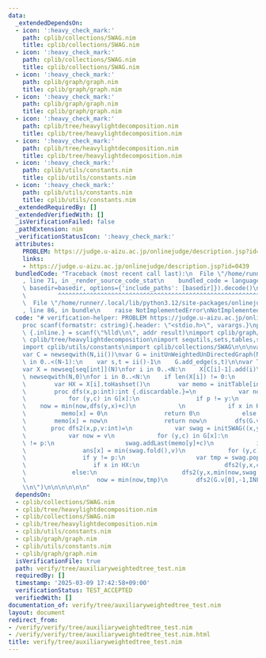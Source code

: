```yaml
---
data:
  _extendedDependsOn:
  - icon: ':heavy_check_mark:'
    path: cplib/collections/SWAG.nim
    title: cplib/collections/SWAG.nim
  - icon: ':heavy_check_mark:'
    path: cplib/collections/SWAG.nim
    title: cplib/collections/SWAG.nim
  - icon: ':heavy_check_mark:'
    path: cplib/graph/graph.nim
    title: cplib/graph/graph.nim
  - icon: ':heavy_check_mark:'
    path: cplib/graph/graph.nim
    title: cplib/graph/graph.nim
  - icon: ':heavy_check_mark:'
    path: cplib/tree/heavylightdecomposition.nim
    title: cplib/tree/heavylightdecomposition.nim
  - icon: ':heavy_check_mark:'
    path: cplib/tree/heavylightdecomposition.nim
    title: cplib/tree/heavylightdecomposition.nim
  - icon: ':heavy_check_mark:'
    path: cplib/utils/constants.nim
    title: cplib/utils/constants.nim
  - icon: ':heavy_check_mark:'
    path: cplib/utils/constants.nim
    title: cplib/utils/constants.nim
  _extendedRequiredBy: []
  _extendedVerifiedWith: []
  _isVerificationFailed: false
  _pathExtension: nim
  _verificationStatusIcon: ':heavy_check_mark:'
  attributes:
    PROBLEM: https://judge.u-aizu.ac.jp/onlinejudge/description.jsp?id=0439
    links:
    - https://judge.u-aizu.ac.jp/onlinejudge/description.jsp?id=0439
  bundledCode: "Traceback (most recent call last):\n  File \"/home/runner/.local/lib/python3.12/site-packages/onlinejudge_verify/documentation/build.py\"\
    , line 71, in _render_source_code_stat\n    bundled_code = language.bundle(stat.path,\
    \ basedir=basedir, options={'include_paths': [basedir]}).decode()\n          \
    \         ^^^^^^^^^^^^^^^^^^^^^^^^^^^^^^^^^^^^^^^^^^^^^^^^^^^^^^^^^^^^^^^^^^^^^^^^^^^^^^^^^\n\
    \  File \"/home/runner/.local/lib/python3.12/site-packages/onlinejudge_verify/languages/nim.py\"\
    , line 86, in bundle\n    raise NotImplementedError\nNotImplementedError\n"
  code: "# verification-helper: PROBLEM https://judge.u-aizu.ac.jp/onlinejudge/description.jsp?id=0439\n\
    proc scanf(formatstr: cstring){.header: \"<stdio.h>\", varargs.}\nproc ii(): int\
    \ {.inline.} = scanf(\"%lld\\n\", addr result)\nimport cplib/graph/graph\nimport\
    \ cplib/tree/heavylightdecomposition\nimport sequtils,sets,tables,sugar,strutils\n\
    import cplib/utils/constants\nimport cplib/collections/SWAG\n\n\nvar N = ii()\n\
    var C = newseqwith(N,ii())\nvar G = initUnWeightedUnDirectedGraph(N)\n\nfor i\
    \ in 0..<(N-1):\n    var s,t = ii()-1\n    G.add_edge(s,t)\n\nvar T = G.initHld(0)\n\
    var X = newseq[seq[int]](N)\nfor i in 0..<N:\n    X[C[i]-1].add(i)\nvar ans =\
    \ newseqwith(N,0)\nfor i in 0..<N:\n    if len(X[i]) != 0:\n        var G = T.initAuxiliaryWeightedTree(X[i])\n\
    \        var HX = X[i].toHashset()\n        var memo = initTable[int,int]()\n\
    \        proc dfs(x,p:int):int {.discardable.}=\n            var now = INF64\n\
    \            for (y,c) in G[x]:\n                if p != y:\n                \
    \    now = min(now,dfs(y,x)+c)\n            \n            if x in HX:\n      \
    \          memo[x] = 0\n                return 0\n            else:\n        \
    \        memo[x] = now\n                return now\n        dfs(G.v[0],-1)\n \
    \       proc dfs2(x,p,v:int)=\n            var swag = initSWAG((x,y:int) => min(x,y),INF64)\n\
    \            var now = v\n            for (y,c) in G[x]:\n                if y\
    \ != p:\n                    swag.addLast(memo[y]+c)\n            if x in HX:\n\
    \                ans[x] = min(swag.fold(),v)\n            for (y,c) in G[x]:\n\
    \                if y != p:\n                    var tmp = swag.popFirst()\n \
    \                   if x in HX:\n                        dfs2(y,x,c)\n       \
    \             else:\n                        dfs2(y,x,min(now,swag.fold())+c)\n\
    \                    now = min(now,tmp)\n        dfs2(G.v[0],-1,INF64)\necho ans.join(\"\
    \\n\")\n\n\n\n\n\n"
  dependsOn:
  - cplib/collections/SWAG.nim
  - cplib/tree/heavylightdecomposition.nim
  - cplib/collections/SWAG.nim
  - cplib/tree/heavylightdecomposition.nim
  - cplib/utils/constants.nim
  - cplib/graph/graph.nim
  - cplib/utils/constants.nim
  - cplib/graph/graph.nim
  isVerificationFile: true
  path: verify/tree/auxiliaryweightedtree_test.nim
  requiredBy: []
  timestamp: '2025-03-09 17:42:58+09:00'
  verificationStatus: TEST_ACCEPTED
  verifiedWith: []
documentation_of: verify/tree/auxiliaryweightedtree_test.nim
layout: document
redirect_from:
- /verify/verify/tree/auxiliaryweightedtree_test.nim
- /verify/verify/tree/auxiliaryweightedtree_test.nim.html
title: verify/tree/auxiliaryweightedtree_test.nim
---
```

